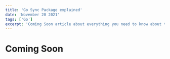 ```yaml
---
title: 'Go Sync Package explained'
date: 'November 20 2021'
tags: ['Go']
excerpt: 'Coming Soon article about everything you need to know about the go sync package.'
---
```


# Coming Soon
